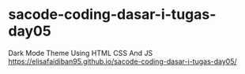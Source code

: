 # sacode-coding-dasar-i-tugas-day05
Dark Mode Theme Using HTML CSS And JS
https://elisafaidiban95.github.io/sacode-coding-dasar-i-tugas-day05/
